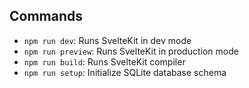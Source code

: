 ## Commands

-   `npm run dev`: Runs SvelteKit in dev mode
-   `npm run preview`: Runs SvelteKit in production mode
-   `npm run build`: Runs SvelteKit compiler
-   `npm run setup`: Initialize SQLite database schema
